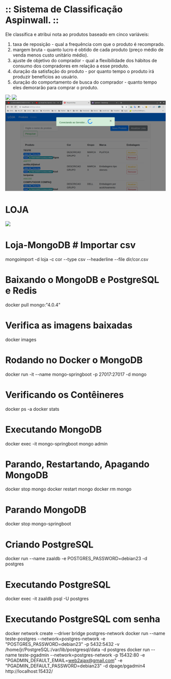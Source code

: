 # :: Sistema de Classificação Aspinwall. ::
Ele classifica e atribui nota ao produtos baseado em cinco variáveis:
1) taxa de reposição - qual a frequência com que o produto é recomprado.
2) margem bruta - quanto lucro é obtido de cada produto (preço médio de venda menos custo unitário médio).
3) ajuste de objetivo do comprador - qual a flexibilidade dos hábitos de consumo dos compradores em relação a esse produto.
4) duração da satisfação do produto - por quanto tempo o produto irá produzir benefícios ao usuário.
5) duração do comportamento de busca do comprador - quanto tempo eles demorarão para comprar o produto.

![](./src/doc/java.png)
![](./src/doc/cor1.png)
![](./src/doc/cor2.png)

# LOJA
![](./src/doc/mongo-docker.png)
# Loja-MongoDB # Importar csv
 mongoimport -d loja -c cor --type csv --headerline --file dir/cor.csv

# Baixando o MongoDB e PostgreSQL e Redis
docker pull mongo:"4.0.4"

# Verifica as imagens baixadas
docker images

# Rodando no Docker o MongoDB
docker run -it --name mongo-springboot -p 27017:27017 -d mongo

# Verificando os Contêineres 
docker ps -a
docker stats

# Executando MongoDB
docker exec -it mongo-springboot mongo admin

# Parando, Restartando, Apagando MongoDB
docker stop mongo
docker restart mongo
docker rm mongo

# Parando MongoDB
docker stop mongo-springboot

# Criando PostgreSQL
docker run --name zaaldb -e POSTGRES_PASSWORD=debian23 -d postgres

# Executando PostgreSQL
docker exec -it zaaldb psql -U postgres

# Executando PostgreSQL com senha
docker network create --driver bridge postgres-network
docker run --name teste-postgres --network=postgres-network -e "POSTGRES_PASSWORD=debian23" -p 5432:5432 -v /home/jr/PostgreSQL:/var/lib/postgresql/data -d postgres
docker run --name teste-pgadmin --network=postgres-network -p 15432:80 -e "PGADMIN_DEFAULT_EMAIL=web2ajax@gmail.com" -e "PGADMIN_DEFAULT_PASSWORD=debian23" -d dpage/pgadmin4
http://localhost:15432/


